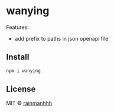 
# wanying

Features:

- add prefix to paths in json openapi file

## Install

```bash
npm i wanying
```

## License

MIT &copy; [rainmanhhh](https://github.com/rainmanhhh)
